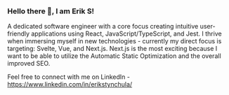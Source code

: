 ### Hello there 👋, I am Erik S!

A dedicated software engineer with a core focus creating intuitive user-friendly applications using React, JavaScript/TypeScript, and Jest. I thrive when immersing myself in new technologies - currently my direct focus is targeting: Svelte, Vue, and Next.js. Next.js is the most exciting because I want to be able to utilize the Automatic Static Optimization and the overall improved SEO.

Feel free to connect with me on LinkedIn - https://www.linkedin.com/in/erikstynchula/

<!--
**EStynch/EStynch** is a ✨ _special_ ✨ repository because its `README.md` (this file) appears on your GitHub profile.

Here are some ideas to get you started:

- 🔭 I’m currently working on ...
- 🌱 I’m currently learning ...
- 👯 I’m looking to collaborate on ...
- 🤔 I’m looking for help with ...
- 💬 Ask me about ...
- 📫 How to reach me: ...
- 😄 Pronouns: ...
- ⚡ Fun fact: ...
-->

